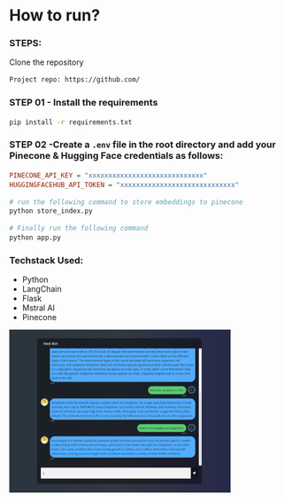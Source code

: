 # How to run?
### STEPS:

Clone the repository

```bash
Project repo: https://github.com/
```

### STEP 01 - Install the requirements
```bash
pip install -r requirements.txt
```


### STEP 02 -Create a `.env` file in the root directory and add your Pinecone & Hugging Face credentials as follows:

```ini
PINECONE_API_KEY = "xxxxxxxxxxxxxxxxxxxxxxxxxxxxx"
HUGGINGFACEHUB_API_TOKEN = "xxxxxxxxxxxxxxxxxxxxxxxxxxxxx"
```


```bash
# run the following command to store embeddings to pinecone
python store_index.py
```

```bash
# Finally run the following command
python app.py
```


### Techstack Used:

- Python
- LangChain
- Flask
- Mstral AI
- Pinecone

<img src="static/screenshots.png" alt="Description" width="400">

